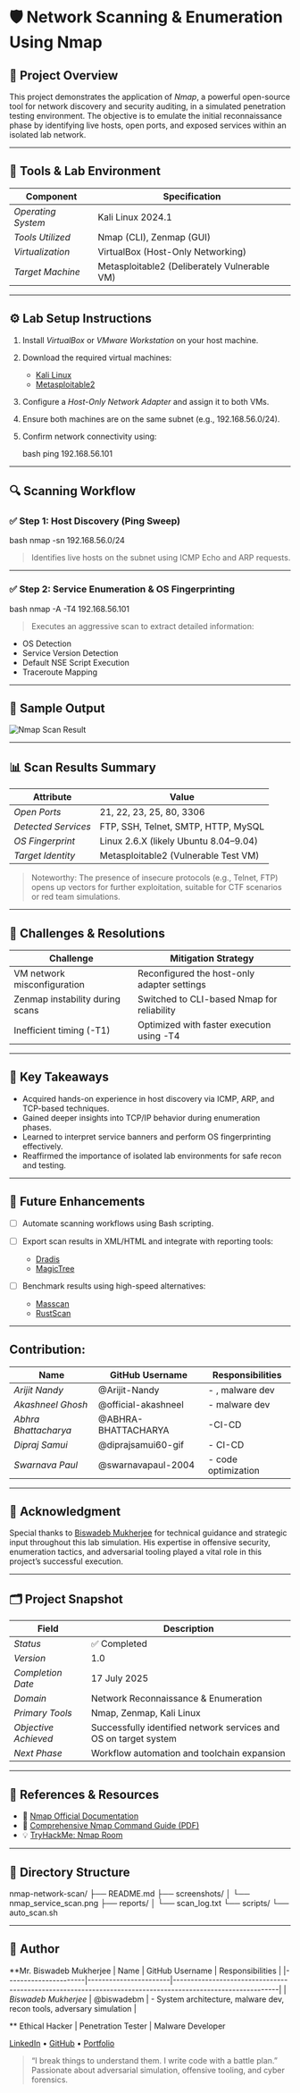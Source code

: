 # 🛡 Network Scanning & Enumeration Using Nmap

## 🎯 Project Overview

This project demonstrates the application of *Nmap*, a powerful open-source tool for network discovery and security auditing, in a simulated penetration testing environment. The objective is to emulate the initial reconnaissance phase by identifying live hosts, open ports, and exposed services within an isolated lab network.

---

## 🧰 Tools & Lab Environment

| Component            | Specification                                |
| -------------------- | -------------------------------------------- |
| *Operating System* | Kali Linux 2024.1                            |
| *Tools Utilized*   | Nmap (CLI), Zenmap (GUI)                     |
| *Virtualization*   | VirtualBox (Host-Only Networking)            |
| *Target Machine*   | Metasploitable2 (Deliberately Vulnerable VM) |

---

## ⚙ Lab Setup Instructions

1. Install *VirtualBox* or *VMware Workstation* on your host machine.
2. Download the required virtual machines:

   * [Kali Linux](https://www.kali.org/get-kali/)
   * [Metasploitable2](https://sourceforge.net/projects/metasploitable/)
3. Configure a *Host-Only Network Adapter* and assign it to both VMs.
4. Ensure both machines are on the same subnet (e.g., 192.168.56.0/24).
5. Confirm network connectivity using:

   bash
   ping 192.168.56.101
   

---

## 🔍 Scanning Workflow

### ✅ Step 1: Host Discovery (Ping Sweep)

bash
nmap -sn 192.168.56.0/24


> Identifies live hosts on the subnet using ICMP Echo and ARP requests.

---

### ✅ Step 2: Service Enumeration & OS Fingerprinting

bash
nmap -A -T4 192.168.56.101


> Executes an aggressive scan to extract detailed information:

* OS Detection
* Service Version Detection
* Default NSE Script Execution
* Traceroute Mapping

---

## 📸 Sample Output

![Nmap Scan Result](screenshots/nmap_service_scan.png)

---

## 📊 Scan Results Summary

| Attribute             | Value                                 |
| --------------------- | ------------------------------------- |
| *Open Ports*        | 21, 22, 23, 25, 80, 3306              |
| *Detected Services* | FTP, SSH, Telnet, SMTP, HTTP, MySQL   |
| *OS Fingerprint*    | Linux 2.6.X (likely Ubuntu 8.04–9.04) |
| *Target Identity*   | Metasploitable2 (Vulnerable Test VM)  |

> Noteworthy: The presence of insecure protocols (e.g., Telnet, FTP) opens up vectors for further exploitation, suitable for CTF scenarios or red team simulations.

---

## 🚧 Challenges & Resolutions

| Challenge                       | Mitigation Strategy                         |
| ------------------------------- | ------------------------------------------- |
| VM network misconfiguration     | Reconfigured the host-only adapter settings |
| Zenmap instability during scans | Switched to CLI-based Nmap for reliability  |
| Inefficient timing (-T1)      | Optimized with faster execution using -T4 |

---

## 📘 Key Takeaways

* Acquired hands-on experience in host discovery via ICMP, ARP, and TCP-based techniques.
* Gained deeper insights into TCP/IP behavior during enumeration phases.
* Learned to interpret service banners and perform OS fingerprinting effectively.
* Reaffirmed the importance of isolated lab environments for safe recon and testing.

---

## 🚀 Future Enhancements

* [ ] Automate scanning workflows using Bash scripting.

* [ ] Export scan results in XML/HTML and integrate with reporting tools:

  * [Dradis](https://dradisframework.com/)
  * [MagicTree](https://github.com/govolution/magictree)

* [ ] Benchmark results using high-speed alternatives:

  * [Masscan](https://github.com/robertdavidgraham/masscan)
  * [RustScan](https://github.com/RustScan/RustScan)

---
Contribution:
---

| Name                 | GitHub Username       | Responsibilities                                                                                          |
|----------------------|-----------------------|-----------------------------------------------------------------------------------------------------------|
| *Arijit Nandy* | @Arijit-Nandy           | - , malware dev                                    |
| *Akashneel Ghosh*          | @official-akashneel             | -  malware dev                                                        |
| *Abhra Bhattacharya*          | @ABHRA-BHATTACHARYA             | -CI-CD                                                              |
| *Dipraj Samui*          | @diprajsamui60-gif             | - CI-CD                                                              |
| *Swarnava Paul*          | @swarnavapaul-2004             | -  code optimization                                                              |


---


## 🙏 Acknowledgment

Special thanks to [Biswadeb Mukherjee](https://github.com/official-biswadeb941) for technical guidance and strategic input throughout this lab simulation. His expertise in offensive security, enumeration tactics, and adversarial tooling played a vital role in this project’s successful execution.

---

## 🗂 Project Snapshot

| Field                  | Description                                                      |
| ---------------------- | ---------------------------------------------------------------- |
| *Status*             | ✅ Completed                                                      |
| *Version*            | 1.0                                                              |
| *Completion Date*    | 17 July 2025                                                     |
| *Domain*             | Network Reconnaissance & Enumeration                             |
| *Primary Tools*      | Nmap, Zenmap, Kali Linux                                         |
| *Objective Achieved* | Successfully identified network services and OS on target system |
| *Next Phase*         | Workflow automation and toolchain expansion                      |

---

## 📎 References & Resources

* 📘 [Nmap Official Documentation](https://nmap.org/book/man.html)
* 📓 [Comprehensive Nmap Command Guide (PDF)](https://archive.org/details/comprehensive-nmap-command-guide)
* 💡 [TryHackMe: Nmap Room](https://tryhackme.com/room/nmap)

---

## 📁 Directory Structure


nmap-network-scan/
├── README.md
├── screenshots/
│   └── nmap_service_scan.png
├── reports/
│   └── scan_log.txt
└── scripts/
    └── auto_scan.sh


---

## 👤 Author

**Mr. Biswadeb Mukherjee
| Name                 | GitHub Username       | Responsibilities                                                                                          |
|----------------------|-----------------------|-----------------------------------------------------------------------------------------------------------|
| *Biswadeb Mukherjee* | @biswadebm           | - System architecture, malware dev, recon tools, adversary simulation                                     |

**
Ethical Hacker | Penetration Tester | Malware Developer

[LinkedIn](https://www.linkedin.com/in/biswadeb-mukherjee) • [GitHub](https://github.com/YOUR_GITHUB) • [Portfolio](https://cutt.ly/my_website)

> “I break things to understand them. I write code with a battle plan.”
> Passionate about adversarial simulation, offensive tooling, and cyber forensics.
